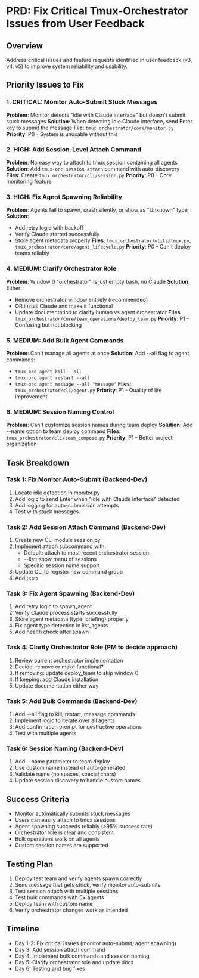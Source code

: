 # PRD: Fix Critical Tmux-Orchestrator Issues from User Feedback

## Overview
Address critical issues and feature requests identified in user feedback (v3, v4, v5) to improve system reliability and usability.

## Priority Issues to Fix

### 1. CRITICAL: Monitor Auto-Submit Stuck Messages
**Problem**: Monitor detects "idle with Claude interface" but doesn't submit stuck messages
**Solution**: When detecting idle Claude interface, send Enter key to submit the message
**File**: `tmux_orchestrator/core/monitor.py`
**Priority**: P0 - System is unusable without this

### 2. HIGH: Add Session-Level Attach Command  
**Problem**: No easy way to attach to tmux session containing all agents
**Solution**: Add `tmux-orc session attach` command with auto-discovery
**Files**: Create `tmux_orchestrator/cli/session.py`
**Priority**: P0 - Core monitoring feature

### 3. HIGH: Fix Agent Spawning Reliability
**Problem**: Agents fail to spawn, crash silently, or show as "Unknown" type
**Solution**: 
  - Add retry logic with backoff
  - Verify Claude started successfully
  - Store agent metadata properly
**Files**: `tmux_orchestrator/utils/tmux.py`, `tmux_orchestrator/core/agent_lifecycle.py`
**Priority**: P0 - Can't deploy teams reliably

### 4. MEDIUM: Clarify Orchestrator Role
**Problem**: Window 0 "orchestrator" is just empty bash, no Claude
**Solution**: Either:
  - Remove orchestrator window entirely (recommended)
  - OR install Claude and make it functional
  - Update documentation to clarify human vs agent orchestrator
**Files**: `tmux_orchestrator/core/team_operations/deploy_team.py`
**Priority**: P1 - Confusing but not blocking

### 5. MEDIUM: Add Bulk Agent Commands
**Problem**: Can't manage all agents at once
**Solution**: Add --all flag to agent commands:
  - `tmux-orc agent kill --all`
  - `tmux-orc agent restart --all`  
  - `tmux-orc agent message --all "message"`
**Files**: `tmux_orchestrator/cli/agent.py`
**Priority**: P1 - Quality of life improvement

### 6. MEDIUM: Session Naming Control
**Problem**: Can't customize session names during team deploy
**Solution**: Add --name option to team deploy command
**Files**: `tmux_orchestrator/cli/team_compose.py`
**Priority**: P1 - Better project organization

## Task Breakdown

### Task 1: Fix Monitor Auto-Submit (Backend-Dev)
1. Locate idle detection in monitor.py
2. Add logic to send Enter when "idle with Claude interface" detected
3. Add logging for auto-submission attempts
4. Test with stuck messages

### Task 2: Add Session Attach Command (Backend-Dev)
1. Create new CLI module session.py
2. Implement attach subcommand with:
   - Default: attach to most recent orchestrator session
   - --list: show menu of sessions
   - Specific session name support
3. Update CLI to register new command group
4. Add tests

### Task 3: Fix Agent Spawning (Backend-Dev)
1. Add retry logic to spawn_agent
2. Verify Claude process starts successfully
3. Store agent metadata (type, briefing) properly
4. Fix agent type detection in list_agents
5. Add health check after spawn

### Task 4: Clarify Orchestrator Role (PM to decide approach)
1. Review current orchestrator implementation
2. Decide: remove or make functional?
3. If removing: update deploy_team to skip window 0
4. If keeping: add Claude installation
5. Update documentation either way

### Task 5: Add Bulk Commands (Backend-Dev)
1. Add --all flag to kill, restart, message commands
2. Implement logic to iterate over all agents
3. Add confirmation prompt for destructive operations
4. Test with multiple agents

### Task 6: Session Naming (Backend-Dev)  
1. Add --name parameter to team deploy
2. Use custom name instead of auto-generated
3. Validate name (no spaces, special chars)
4. Update session discovery to handle custom names

## Success Criteria
- Monitor automatically submits stuck messages
- Users can easily attach to tmux sessions
- Agent spawning succeeds reliably (>95% success rate)
- Orchestrator role is clear and consistent
- Bulk operations work on all agents
- Custom session names are supported

## Testing Plan
1. Deploy test team and verify agents spawn correctly
2. Send message that gets stuck, verify monitor auto-submits
3. Test session attach with multiple sessions
4. Test bulk commands with 5+ agents
5. Deploy team with custom name
6. Verify orchestrator changes work as intended

## Timeline
- Day 1-2: Fix critical issues (monitor auto-submit, agent spawning)
- Day 3: Add session attach command
- Day 4: Implement bulk commands and session naming
- Day 5: Clarify orchestrator role and update docs
- Day 6: Testing and bug fixes